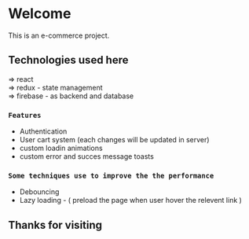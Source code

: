 # Welcome

This is an e-commerce project.

## Technologies used here

=> react\
=> redux - state management\
=> firebase - as backend and database

### `Features`

- Authentication
- User cart system (each changes will be updated in server)
- custom loadin animations
- custom error and succes message toasts

### `Some techniques use to improve the the performance`

- Debouncing
- Lazy loading - ( preload the page when user hover the relevent link )

## Thanks for visiting
